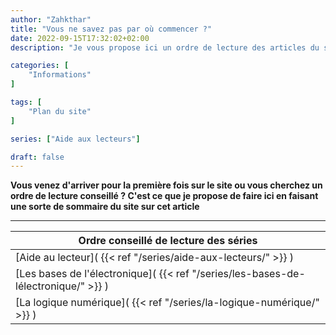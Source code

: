 ```yaml
---
author: "Zahkthar"
title: "Vous ne savez pas par où commencer ?"
date: 2022-09-15T17:32:02+02:00
description: "Je vous propose ici un ordre de lecture des articles du site"

categories: [
    "Informations"
]

tags: [
    "Plan du site"
]

series: ["Aide aux lecteurs"]

draft: false
---
```


**Vous venez d'arriver pour la première fois sur le site ou vous cherchez un ordre de lecture conseillé ? C'est ce que je propose de faire ici en faisant une sorte de sommaire du site sur cet article**

---

| Ordre conseillé de lecture des séries                                              |
|------------------------------------------------------------------------------------|
| [Aide au lecteur]( {{< ref "/series/aide-aux-lecteurs/" >}} )                      |
| [Les bases de l'électronique]( {{< ref "/series/les-bases-de-lélectronique/" >}} ) |
| [La logique numérique]( {{< ref "/series/la-logique-numérique/" >}} )              |

&nbsp;
